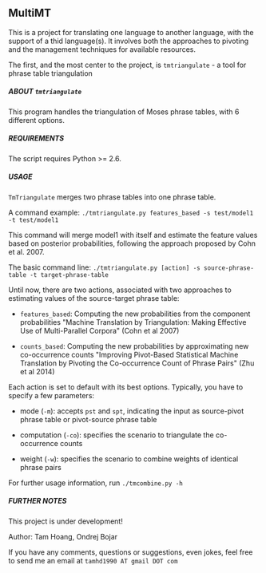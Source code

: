 
MultiMT
------

This is a project for translating one language to another language, with the support of a thid language(s).
It involves both the approaches to pivoting and the management techniques for available resources.

The first, and the most center to the project, is `tmtriangulate` - a tool for phrase table triangulation 

##### ABOUT `tmtriangulate`

This program handles the triangulation of Moses phrase tables, with 6 different options. 

##### REQUIREMENTS

The script requires Python >= 2.6. 

##### USAGE

`TmTriangulate` merges two phrase tables into one phrase table.

A command example: `./tmtriangulate.py features_based -s test/model1 -t test/model1`

This command will merge model1 with itself and estimate the feature values based on posterior probabilities, following the approach proposed by Cohn et al. 2007.

The basic command line: `./tmtriangulate.py [action] -s source-phrase-table -t target-phrase-table`

Until now, there are two actions, associated with two approaches to estimating values of the source-target phrase table:

* `features_based`: Computing the new probabilities from the component probabilities "Machine Translation by Triangulation: Making Effective Use of Multi-Parallel Corpora" (Cohn et al 2007)

* `counts_based`: Computing the new probabilities by approximating new co-occurrence counts "Improving Pivot-Based Statistical Machine Translation by Pivoting the Co-occurrence Count of Phrase Pairs" (Zhu et al 2014)

Each action is set to default with its best options. Typically, you have to specify a few parameters:

* mode (`-m`): accepts `pst` and `spt`, indicating the input as source-pivot phrase table or pivot-source phrase table

* computation (`-co`): specifies the scenario to triangulate the co-occurrence counts

* weight (`-w`): specifies the scenario to combine weights of identical phrase pairs

For further usage information, run `./tmcombine.py -h`

##### FURTHER NOTES

This project is under development! 

Author: Tam Hoang, Ondrej Bojar

If you have any comments, questions or suggestions, even jokes, feel free to send me an email at `tamhd1990 AT gmail DOT com`
